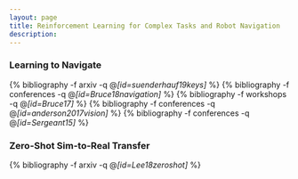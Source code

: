 ```yaml
---
layout: page
title: Reinforcement Learning for Complex Tasks and Robot Navigation
description:
---
```



### Learning to Navigate

{% bibliography -f arxiv -q @*[id=suenderhauf19keys]* %}
{% bibliography -f conferences -q @*[id=Bruce18navigation]* %}
{% bibliography -f workshops -q @*[id=Bruce17]* %}
{% bibliography -f conferences -q @*[id=anderson2017vision]* %}
{% bibliography -f conferences -q @*[id=Sergeant15]* %}


### Zero-Shot Sim-to-Real Transfer
{% bibliography -f arxiv -q @*[id=Lee18zeroshot]* %}
